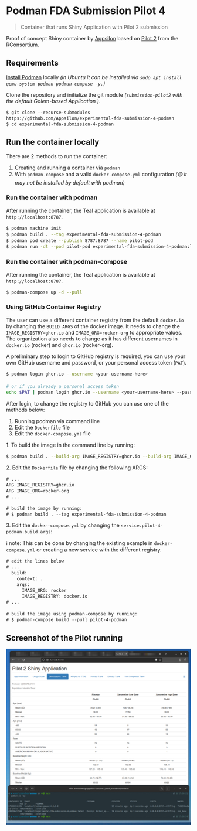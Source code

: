 # Podman FDA Submission Pilot 4

> Container that runs Shiny Application with Pilot 2 submission

Proof of concept Shiny container by [Appsilon](https://appsilon.com/) based on [Pilot 2](https://github.com/RConsortium/submissions-pilot2/) from the RConsortium.

## Requirements

[Install Podman](https://podman.io/docs/installation) locally _(in Ubuntu it can be installed via `sudo apt install qemu-system podman podman-compose -y.`)_

Clone the repository and initialize the git module _(`submission-pilot2` with the default Golem-based Application )_.

```
$ git clone --recurse-submodules https://github.com/Appsilon/experimental-fda-submission-4-podman
$ cd experimental-fda-submission-4-podman
```

## Run the container locally

There are 2 methods to run the container:

1. Creating and running a container via `podman`
1. With `podman-compose` and a valid `docker-compose.yml` configuration _(🟡 it may not be installed by default with podman)_

### Run the container with podman

After running the container, the Teal application is available at `http://localhost:8787`.

```bash
$ podman machine init
$ podman build . --tag experimental-fda-submission-4-podman
$ podman pod create --publish 8787:8787 --name pilot-pod
$ podman run -dt --pod pilot-pod experimental-fda-submission-4-podman:latest
```

### Run the container with podman-compose

After running the container, the Teal application is available at `http://localhost:8787`.

```bash
$ podman-compose up -d --pull
```

### Using GitHub Container Registry

The user can use a different container registry from the default `docker.io` by changing the `BUILD ARGS` of the docker image.
It needs to change the `IMAGE_REGISTRY=ghcr.io` and `IMAGE_ORG=rocker-org` to appropriate values.
The organization also needs to change as it has different usernames in `docker.io` (rocker) and `ghcr.io` (rocker-org).

A preliminary step to login to GitHub registry is required, you can use your own GitHub username and password, or your personal access token (`PAT`).

```bash
$ podman login ghcr.io --username <your-username-here>

# or if you already a personal access token
echo $PAT | podman login ghcr.io --username <your-username-here> --password-stdin
```

After login, to change the registry to GitHub you can use one of the methods below:

1. Running podman via command line
2. Edit the `Dockerfile` file
3. Edit the `docker-compose.yml` file

1\. To build the image in the command line by running:

```bash
$ podman build . --build-arg IMAGE_REGISTRY=ghcr.io --build-arg IMAGE_ORG=rocker-org --tag experimental-fda-submission-4-podman
```

2\. Edit the `Dockerfile` file by changing the following ARGS:

```
# ...
ARG IMAGE_REGISTRY=ghcr.io
ARG IMAGE_ORG=rocker-org
# ...

# build the image by running:
# $ podman build . --tag experimental-fda-submission-4-podman
```

3\. Edit the `docker-compose.yml` by changing the `service.pilot-4-podman.build.args`:

ℹ️ note: This can be done by changing the existing example in `docker-compose.yml` or creating a new service with the different registry.

```
# edit the lines below
# ...
  build:
    context: .
    args:
      IMAGE_ORG: rocker
      IMAGE_REGISTRY: docker.io
# ...

# build the image using podman-compose by running:
# $ podman-compose build --pull pilot-4-podman
```

## Screenshot of the Pilot running

![Screen shot of the teal application running in the container](screenshot.png)
